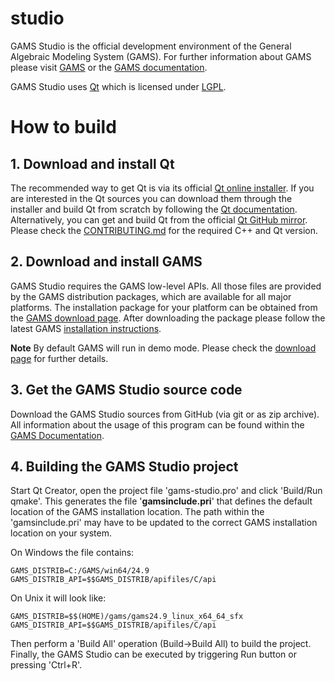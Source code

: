 # studio

GAMS Studio is the official development environment of the General Algebraic Modeling System (GAMS). For further information about GAMS please visit [GAMS](https://www.gams.com) or the [GAMS documentation](https://www.gams.com/latest/docs/).

GAMS Studio uses [Qt](https://www.qt.io/) which is licensed under [LGPL](https://www.gnu.org/licenses/lgpl-3.0.en.html). 

# How to build

## 1. Download and install Qt ##

The recommended way to get Qt is via its official [Qt online installer](https://www.qt.io/).
If you are interested in the Qt sources you can download them through the 
installer and build Qt from scratch by following the [Qt documentation](https://doc.qt.io/qt-5/build-sources.html).
Alternatively, you can get and build Qt from the official [Qt GitHub mirror](https://github.com/qt/qt5).
Please check the [CONTRIBUTING.md](CONTRIBUTING.md) for the required C++ and Qt version.

## 2. Download and install GAMS ##

GAMS Studio requires the GAMS low-level APIs. All those files are provided by the GAMS distribution packages, which are available for all major platforms. The installation package for your platform can be obtained from the [GAMS download page](https://www.gams.com/download/). After downloading the package please follow the latest GAMS [installation instructions](https://www.gams.com/latest/docs/UG_MAIN.html#UG_INSTALL).

**Note** By default GAMS will run in demo mode. Please check the [download page](https://www.gams.com/download/) for further details.

## 3. Get the GAMS Studio source code ##

Download the GAMS Studio sources from GitHub (via git or as zip archive). All information about the usage of this program can be found within the [GAMS Documentation](https://www.gams.com/latest/docs/T_STUDIO.html).

## 4. Building the GAMS Studio project ##

Start Qt Creator, open the project file 'gams-studio.pro' and click 'Build/Run qmake'. This generates the file '**gamsinclude.pri**' that defines the default location of the GAMS installation location. The path within the 'gamsinclude.pri'  may have to be updated to the correct GAMS installation location on your system.

On Windows the file contains:
```
GAMS_DISTRIB=C:/GAMS/win64/24.9
GAMS_DISTRIB_API=$$GAMS_DISTRIB/apifiles/C/api
```
On Unix it will look like:
```
GAMS_DISTRIB=$$(HOME)/gams/gams24.9_linux_x64_64_sfx
GAMS_DISTRIB_API=$$GAMS_DISTRIB/apifiles/C/api
```

Then perform a 'Build All' operation (Build->Build All) to build the project. Finally, the GAMS Studio can be executed by triggering Run button or pressing 'Ctrl+R'.
